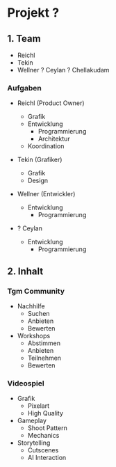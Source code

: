 # Projekt ?

## 1. Team
- Reichl
- Tekin
- Wellner
? Ceylan
? Chellakudam

### Aufgaben
- Reichl    (Product Owner)
    - Grafik
    - Entwicklung
        - Programmierung
        - Architektur
    - Koordination

- Tekin     (Grafiker)
    - Grafik
    - Design

- Wellner   (Entwickler)
    - Entwicklung
        - Programmierung

- ? Ceylan
    - Entwicklung
        - Programmierung


## 2. Inhalt

### Tgm Community
- Nachhilfe
    - Suchen
    - Anbieten
    - Bewerten
- Workshops
    - Abstimmen
    - Anbieten
    - Teilnehmen
    - Bewerten

### Videospiel
- Grafik
    - Pixelart
    - High Quality
- Gameplay
    - Shoot Pattern
    - Mechanics
- Storytelling
    - Cutscenes
    - AI Interaction
